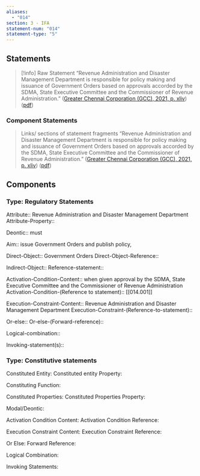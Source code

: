 ```yaml
---
aliases:
  - "014"
section: 3 - IFA
statement-num: "014"
statement-type: "5"
---
```

## Statements 
> [!info] Raw Statement
> “Revenue Administration and Disaster Management Department is responsible for policy making and issuance of Government Orders based on approvals accorded by the SDMA, State Executive Committee and the Commissioner of Revenue Administration.” ([Greater Chennai Corporation (GCC), 2021, p. xliv](zotero://select/library/items/AZZSXLC8)) ([pdf](zotero://open-pdf/library/items/ZWDYK52D?page=44&annotation=NDVNPLUF)) 
> 

### Component Statements
> Links/ sections of statement fragments 
 “Revenue Administration and Disaster Management Department is responsible for policy making and issuance of Government Orders based on approvals accorded by the SDMA, State Executive Committee and the Commissioner of Revenue Administration.” ([Greater Chennai Corporation (GCC), 2021, p. xliv](zotero://select/library/items/AZZSXLC8)) ([pdf](zotero://open-pdf/library/items/ZWDYK52D?page=44&annotation=NDVNPLUF)) 

## Components

### Type: Regulatory Statements
Attribute:: Revenue Administration and Disaster Management Department
Attribute-Property::

Deontic:: must

Aim:: issue Government Orders and publish policy,

Direct-Object:: Government Orders
Direct-Object-Reference:: 

Indirect-Object:: 
	Reference-statement::

Activation-Condition-Content:: when given approval by the SDMA, State Executive Committee and the Commissioner of Revenue Administration
	Activation-Condition-(Reference to statement):: [[014.001]]

Execution-Constraint-Content:: Revenue Administration and Disaster Management Department
	Execution-Constraint-(Reference-to-statement)::

Or-else::
	Or-else-(Forward-reference)::

Logical-combination::

Invoking-statement(s)::


### Type: Constitutive statements

Constituted Entity:
	Constituted entity Property:

Constituting Function:

Constituted Properties:
	Constituted Properties Property:

Modal/Deontic:

Activation Condition Content:
	Activation Condition Reference:

Execution Constraint Content:
	Execution Constraint Reference:

Or Else:
	Forward Reference:

Logical Combination:

Invoking Statements:

